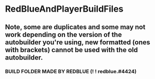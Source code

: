 # RedBlueAndPlayerBuildFiles
## Note, some are duplicates and some may not work depending on the version of the autobuilder you're using, new formatted (ones with brackets) cannot be used with the old autobuilder.
### BUILD FOLDER MADE BY REDBLUE (!    ! redblue.#4424)
